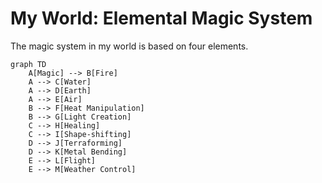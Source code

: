 # My World: Elemental Magic System

The magic system in my world is based on four elements.

```mermaid
graph TD
    A[Magic] --> B[Fire]
    A --> C[Water]
    A --> D[Earth]
    A --> E[Air]
    B --> F[Heat Manipulation]
    B --> G[Light Creation]
    C --> H[Healing]
    C --> I[Shape-shifting]
    D --> J[Terraforming]
    D --> K[Metal Bending]
    E --> L[Flight]
    E --> M[Weather Control]
